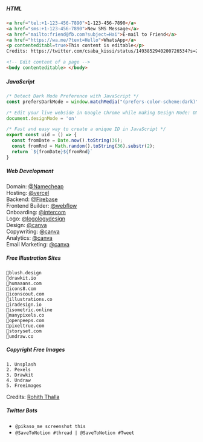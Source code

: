 
##### HTML
```html
<a href="tel:+1-123-456-7890">1-123-456-7890</a>
<a href="sms:+1-123-456-7890">New SMS Message</a>
<a href="mailto:friend@fb.com?subject=Hai">E-mail to Friend</a>
<a href="https://wa.me/?text=Hello">WhatsApp</a>
<p contenteditabl=true>This content is editable</p>
Credits: https://twitter.com/csaba_kissi/status/1493852940200726534?s=20&t=A3d-qYSHfyatT94emvHSzg

<!-- Edit content of a page -->
<body contenteditable> </body>
````

##### JavaScript
```javascript
/* Detect Dark Mode Preference with JavaScript */
const prefersDarkMode = window.matchMedia("(prefers-color-scheme:dark)").matches

/* Edit your live webside in Google Chrome while making Design Mode: ON */
document.designMode = 'on'

/* Fast and easy way to create a unique ID in JavaScript */
export const uid = () => {
  const fromDate = Date.now().toString(36);
  const fromRnd = Math.random().toString(36).substr(2);
  return `${fromDate}${fromRnd}`
}


```

##### Web Development
Domain: [@Namecheap](https://twitter.com/Namecheap)  
Hosting: [@vercel](https://twitter.com/vercel)  
Backend: [@Firebase](https://twitter.com/Firebase)  
Frontend Builder: [@webflow](https://twitter.com/webflow)  
Onboarding: [@intercom](https://twitter.com/intercom)  
Logo: [@logologydesign](https://twitter.com/logologydesign)  
Design: [@canva](https://twitter.com/canva)   
Copywriting: [@canva](https://twitter.com/copy_ai)   
Analytics: [@canva](https://twitter.com/PlausibleHQ)   
Email Marketing: [@canva](https://twitter.com/Mailchimp)   


##### Free Illustration Sites
```
🔹blush.design
🔹drawkit.io
🔹humaaans.com
🔹icons8.com
🔹iconscout.com
🔹illustrations.co
🔹iradesign.io
🔹isometric.online
🔹manypixels.co
🔹openpeeps.com
🔹pixeltrue.com
🔹storyset.com
🔹undraw.co
```


##### Copyright Free Images
```
1. Unsplash
2. Pexels
3. Drawkit
4. Undraw
5. Freeimages
```
Credits: [Rohith Thalla](https://twitter.com/_rohiththalla_/status/1493191519871795200)  

##### Twitter Bots
- `@pikaso_me screenshot this`
- `@SaveToNotion #thread | @SaveToNotion #Tweet`
